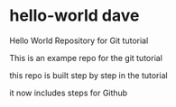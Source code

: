 # hello-world dave
Hello World Repository for Git tutorial

This is an exampe repo for the git tutorial 

this repo is built step by step in the tutorial

it now includes steps for Github

